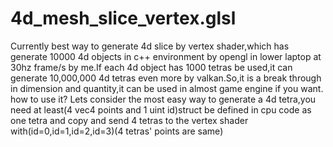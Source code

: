 # 4d_mesh_slice_vertex.glsl
Currently best way to generate 4d slice by vertex shader,which has generate 10000 4d objects in c++ environment by opengl in lower laptop at 30hz frame/s by me.If each 4d object has 1000 tetras be used,it can generate 10,000,000 4d tetras even more by valkan.So,it is a break through in dimension and quantity,it can be used in almost game engine if you want.
how to use it?
Lets consider the most easy way to generate a 4d tetra,you need at least(4 vec4 points and 1 uint id)struct be defined in cpu code as one tetra and copy and send 
4 tetras to the vertex shader with(id=0,id=1,id=2,id=3)(4 tetras' points are same)


